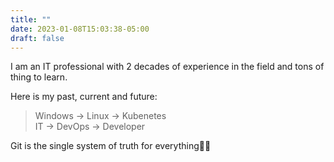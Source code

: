 ```yaml
---
title: ""
date: 2023-01-08T15:03:38-05:00
draft: false
---
```


I am an IT professional with 2 decades of experience in the field and tons of thing to learn.

Here is my past, current and future:

> Windows -> Linux -> Kubenetes </br>
> IT -> DevOps -> Developer

Git is the single system of truth for everything👍🏻